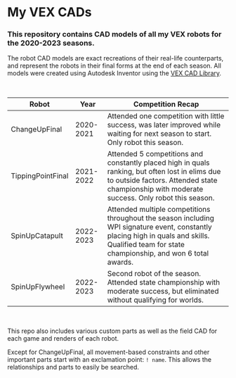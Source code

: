 # My VEX CADs

### This repository contains CAD models of all my VEX robots for the 2020-2023 seasons.

The robot CAD models are exact recreations of their real-life counterparts, and represent the robots in their final forms at the end of each season.
All models were created using Autodesk Inventor using the [VEX CAD Library](https://github.com/VEX-CAD/VEX-CAD-Inventor). 

<br />

| Robot               | Year      | Competition Recap |
| ------------------- | --------- | ----------------- |
| ChangeUpFinal       | 2020-2021 | Attended one competition with little success, was later improved while waiting for next season to start. Only robot this season.
| TippingPointFinal   | 2021-2022 | Attended 5 competitions and constantly placed high in quals ranking, but often lost in elims due to outside factors. Attended state championship with moderate success. Only robot this season.
| SpinUpCatapult      | 2022-2023 | Attended multiple competitions throughout the season including WPI signature event, constantly placing high in quals and skills. Qualified team for state championship, and won 6 total awards.
| SpinUpFlywheel      | 2022-2023 | Second robot of the season. Attended state championship with moderate success, but eliminated without qualifying for worlds.

<br />

This repo also includes various custom parts as well as the field CAD for each game and renders of each robot.

Except for ChangeUpFinal, all movement-based constraints and other important parts start with an exclamation point: `! name`. This allows the relationships and parts to easily be searched.
